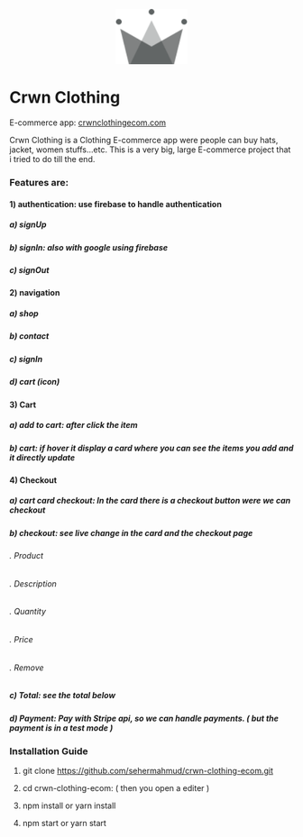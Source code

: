 <p align="center">
  <a href="https://github.com/sehermahmud/crwn-clothing-ecom">
    <img src="./image/crown.svg" alt="Logo" width="25%" height="35%">
  </a>
</p>

# Crwn Clothing

E-commerce app: [crwnclothingecom.com](https://github.com/sehermahmud/crwn-clothing-ecom)

Crwn Clothing is a Clothing E-commerce app were people can buy hats, jacket, women stuffs...etc. This is a very big, large E-commerce project that i tried to do till the end.

### Features are:

#### 1) authentication: use firebase to handle authentication

##### a) signUp

##### b) signIn: also with google using firebase

##### c) signOut

#### 2) navigation

##### a) shop

##### b) contact

##### c) signIn

##### d) cart (icon)

#### 3) Cart

##### a) add to cart: after click the item

##### b) cart: if hover it display a card where you can see the items you add and it directly update

#### 4) Checkout

##### a) cart card checkout: In the card there is a checkout button were we can checkout

##### b) checkout: see live change in the card and the checkout page

###### . Product

###### . Description

###### . Quantity

###### . Price

###### . Remove

##### c) Total: see the total below

##### d) Payment: Pay with Stripe api, so we can handle payments. ( but the payment is in a test mode )

### Installation Guide

1. git clone https://github.com/sehermahmud/crwn-clothing-ecom.git

2. cd crwn-clothing-ecom: ( then you open a editer )

3. npm install or yarn install

4. npm start or yarn start
